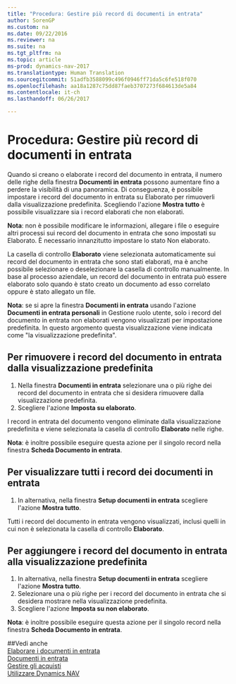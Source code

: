 ```yaml
---
title: "Procedura: Gestire più record di documenti in entrata"
author: SorenGP
ms.custom: na
ms.date: 09/22/2016
ms.reviewer: na
ms.suite: na
ms.tgt_pltfrm: na
ms.topic: article
ms-prod: dynamics-nav-2017
ms.translationtype: Human Translation
ms.sourcegitcommit: 51adfb3588099c496f0946ff71da5c6fe518f070
ms.openlocfilehash: aa18a1287c75dd87faeb3707273f684613de5a84
ms.contentlocale: it-ch
ms.lasthandoff: 06/26/2017

---
```


# <a name="how-to-manage-many-incoming-document-records"></a>Procedura: Gestire più record di documenti in entrata
Quando si creano o elaborate i record del documento in entrata, il numero delle righe della finestra **Documenti in entrata** possono aumentare fino a perdere la visibilità di una panoramica. Di conseguenza, è possibile impostare i record del documento in entrata su Elaborato per rimuoverli dalla visualizzazione predefinita. Scegliendo l'azione **Mostra tutto** è possibile visualizzare sia i record elaborati che non elaborati.

**Nota**: non è possibile modificare le informazioni, allegare i file o eseguire altri processi sui record del documento in entrata che sono impostati su Elaborato. È necessario innanzitutto impostare lo stato Non elaborato.

La casella di controllo **Elaborato** viene selezionata automaticamente sui record del documento in entrata che sono stati elaborati, ma è anche possibile selezionare o deselezionare la casella di controllo manualmente. In base al processo aziendale, un record del documento in entrata può essere elaborato solo quando è stato creato un documento ad esso correlato oppure è stato allegato un file.

**Nota**: se si apre la finestra **Documenti in entrata** usando l'azione **Documenti in entrata personali** in Gestione ruolo utente, solo i record del documento in entrata non elaborati vengono visualizzati per impostazione predefinita. In questo argomento questa visualizzazione viene indicata come "la visualizzazione predefinita".

## <a name="to-remove-incoming-document-records-from-the-default-view"></a>Per rimuovere i record del documento in entrata dalla visualizzazione predefinita
1. Nella finestra **Documenti in entrata** selezionare una o più righe dei record del documento in entrata che si desidera rimuovere dalla visualizzazione predefinita.
2. Scegliere l'azione **Imposta su elaborato**.

I record in entrata del documento vengono eliminate dalla visualizzazione predefinita e viene selezionata la casella di controllo **Elaborato** nelle righe.

**Nota**: è inoltre possibile eseguire questa azione per il singolo record nella finestra **Scheda Documento in entrata**. 

## <a name="to-view-all-incoming-document-records"></a>Per visualizzare tutti i record dei documenti in entrata
1. In alternativa, nella finestra **Setup documenti in entrata** scegliere l'azione **Mostra tutto**.

Tutti i record del documento in entrata vengono visualizzati, inclusi quelli in cui non è selezionata la casella di controllo **Elaborato**.

## <a name="to-add-incoming-document-records-to-the-default-view"></a>Per aggiungere i record del documento in entrata alla visualizzazione predefinita
1. In alternativa, nella finestra **Setup documenti in entrata** scegliere l'azione **Mostra tutto**.
2. Selezionare una o più righe per i record del documento in entrata che si desidera mostrare nella visualizzazione predefinita.
3. Scegliere l'azione **Imposta su non elaborato**.  

**Nota**: è inoltre possibile eseguire questa azione per il singolo record nella finestra **Scheda Documento in entrata**.
     
##<a name="see-also"></a>Vedi anche  
[Elaborare i documenti in entrata](across-process-income-documents.md)  
[Documenti in entrata](across-income-documents.md)  
[Gestire gli acquisti](purchasing-manage-purchasing.md)  
[Utilizzare Dynamics NAV](ui-work-product.md)

